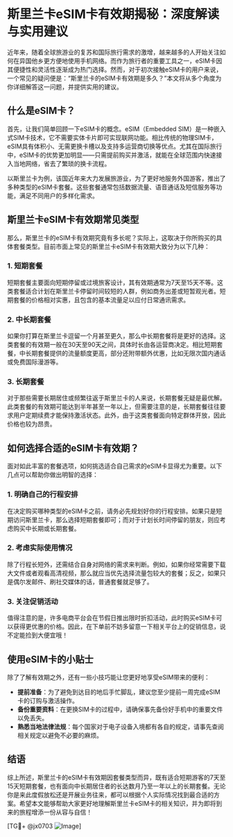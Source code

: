 # 斯里兰卡eSIM卡有效期揭秘：深度解读与实用建议

近年来，随着全球旅游业的复苏和国际旅行需求的激增，越来越多的人开始关注如何在异国他乡更方便地使用手机网络。而作为旅行者的重要工具之一，eSIM卡因其便捷性和灵活性逐渐成为热门选择。然而，对于初次接触eSIM卡的用户来说，一个常见的疑问便是：“斯里兰卡的eSIM卡有效期是多久？”本文将从多个角度为你详细解答这一问题，并提供实用的建议。

## 什么是eSIM卡？

首先，让我们简单回顾一下eSIM卡的概念。eSIM（Embedded SIM）是一种嵌入式SIM卡技术，它不需要实体卡片即可实现联网功能。相比传统的物理SIM卡，eSIM具有体积小、无需更换卡槽以及支持多运营商切换等优点。尤其在国际旅行中，eSIM卡的优势更加明显——只需提前购买并激活，就能在全球范围内快速接入当地网络，省去了繁琐的换卡流程。

以斯里兰卡为例，该国近年来大力发展旅游业，为了更好地服务外国游客，推出了多种类型的eSIM卡套餐。这些套餐通常包括数据流量、语音通话及短信服务等功能，满足不同用户的多样化需求。

## 斯里兰卡eSIM卡有效期常见类型

那么，斯里兰卡的eSIM卡有效期究竟有多长呢？实际上，这取决于你所购买的具体套餐类型。目前市面上常见的斯里兰卡eSIM卡有效期大致分为以下几种：

### 1. 短期套餐
短期套餐主要面向短期停留或过境旅客设计，其有效期通常为7天至15天不等。这类套餐适合计划在斯里兰卡停留时间较短的人群，例如商务出差或短暂观光者。短期套餐的价格相对实惠，且包含的基本流量足以应付日常通讯需求。

### 2. 中长期套餐
如果你打算在斯里兰卡逗留一个月甚至更久，那么中长期套餐将是更好的选择。这类套餐的有效期一般在30天至90天之间，具体时长由各运营商决定。相比短期套餐，中长期套餐提供的流量额度更高，部分还附带额外优惠，比如无限次国内通话或免费国际漫游等。

### 3. 长期套餐
对于那些需要长期居住或频繁往返于斯里兰卡的人来说，长期套餐无疑是最优解。此类套餐的有效期可能达到半年甚至一年以上，但需要注意的是，长期套餐往往要求用户定期续费才能保持激活状态。此外，由于这类套餐面向特定群体开放，因此价格也较为昂贵。

## 如何选择合适的eSIM卡有效期？

面对如此丰富的套餐选项，如何挑选适合自己需求的eSIM卡显得尤为重要。以下几点可以帮助你做出明智的选择：

### 1. 明确自己的行程安排
在决定购买哪种类型的eSIM卡之前，请务必先规划好你的行程安排。如果只是短期访问斯里兰卡，那么选择短期套餐即可；而对于计划长时间停留的朋友，则应考虑购买中长期或长期套餐。

### 2. 考虑实际使用情况
除了行程长短外，还需结合自身对网络的需求来判断。例如，如果你经常需要下载大文件或者观看高清视频，那么就应当优先选择流量包较大的套餐；反之，如果只是偶尔发邮件、刷社交媒体的话，普通套餐就足够了。

### 3. 关注促销活动
值得注意的是，许多电商平台会在节假日推出限时折扣活动，此时购买eSIM卡可以获得更优惠的价格。因此，在下单前不妨多留意一下相关平台上的促销信息，说不定能捡到大便宜哦！

## 使用eSIM卡的小贴士

除了了解有效期之外，还有一些小技巧能让您更好地享受eSIM带来的便利：

- **提前准备**：为了避免到达目的地后手忙脚乱，建议您至少提前一周完成eSIM卡的订购与激活操作。
- **备份重要资料**：在更换SIM卡的过程中，请确保事先备份好手机中的重要文件以免丢失。
- **熟悉当地法律法规**：每个国家对于电子设备入境都有各自的规定，请事先查阅相关规定以避免不必要的麻烦。

## 结语

综上所述，斯里兰卡的eSIM卡有效期因套餐类型而异，既有适合短期游客的7天至15天短期套餐，也有面向中长期居住者的长达数月乃至一年以上的长期套餐。无论你是来此度假放松还是开展业务往来，都可以根据个人实际情况找到最合适的方案。希望本文能够帮助大家更好地理解斯里兰卡eSIM卡的相关知识，并为即将到来的旅程增添一份从容与自信！

[TG💪+ @jx0703 ![Image](https://github.com/user-attachments/assets/dbca1d08-cadb-493c-b0ec-ad6f7a83f270)]